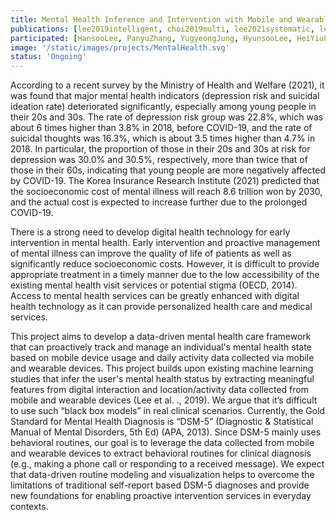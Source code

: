 ```yaml
---
title: Mental Health Inference and Intervention with Mobile and Wearable Computing
publications: [lee2019intelligent, choi2019multi, lee2021systematic, lee2022understanding]
participated: [HansooLee, PanyuZhang, YugyeongJung, HyunsooLee, HeiYiuLaw]
image: '/static/images/projects/MentalHealth.svg'
status: 'Ongoing'
---
```


According to a recent survey by the Ministry of Health and Welfare (2021), it was found that major mental health indicators (depression risk and suicidal ideation rate) deteriorated significantly, especially among young people in their 20s and 30s. The rate of depression risk group was 22.8%, which was about 6 times higher than 3.8% in 2018, before COVID-19, and the rate of suicidal thoughts was 16.3%, which is about 3.5 times higher than 4.7% in 2018. In particular, the proportion of those in their 20s and 30s at risk for depression was 30.0% and 30.5%, respectively, more than twice that of those in their 60s, indicating that young people are more negatively affected by COVID-19. The Korea Insurance Research Institute (2021) predicted that the socioeconomic cost of mental illness will reach 8.6 trillion won by 2030, and the actual cost is expected to increase further due to the prolonged COVID-19.

There is a strong need to develop digital health technology for early intervention in mental health. Early intervention and proactive management of mental illness can improve the quality of life of patients as well as significantly reduce socioeconomic costs. However, it is difficult to provide appropriate treatment in a timely manner due to the low accessibility of the existing mental health visit services or potential stigma (OECD, 2014). Access to mental health services can be greatly enhanced with digital health technology as it can provide personalized health care and medical services.

This project aims to develop a data-driven mental health care framework that can proactively track and manage an individual's mental health state based on mobile device usage and daily activity data collected via mobile and wearable devices. This project builds upon existing machine learning studies that infer the user's mental health status by extracting meaningful features from digital interaction and location/activity data collected from mobile and wearable devices (Lee et al. ., 2019). We argue that it’s difficult to use such “black box models” in real clinical scenarios. Currently, the Gold Standard for Mental Health Diagnosis is “DSM-5” (Diagnostic & Statistical Manual of Mental Disorders, 5th Ed) (APA, 2013). Since DSM-5 mainly uses behavioral routines, our goal is to leverage the data collected from mobile and wearable devices to extract behavioral routines for clinical diagnosis (e.g., making a phone call or responding to a received message). We expect that data-driven routine modeling and visualization helps to overcome the limitations of traditional self-report based DSM-5 diagnoses and provide new foundations for enabling proactive intervention services in everyday contexts.
